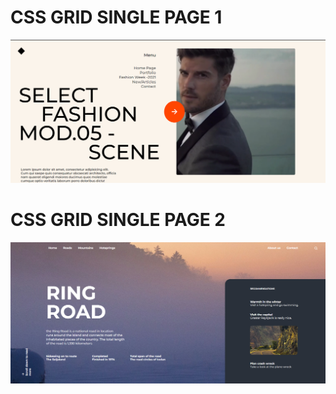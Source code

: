# CSS GRID SINGLE PAGE 1
![](https://github.com/Nitin-Diwakar/Frontend/blob/main/grid_1_singlePage.png)

# CSS GRID SINGLE PAGE 2
![](https://github.com/Nitin-Diwakar/Frontend/blob/main/grid_2/grid_2_singlePage.png)
